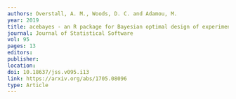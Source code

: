 ```yaml
---
authors: Overstall, A. M., Woods, D. C. and Adamou, M.
year: 2019
title: acebayes - an R package for Bayesian optimal design of experiments via approximate coordinate exchange
journal: Journal of Statistical Software
vol: 95
pages: 13
editors:
publisher:
location:
doi: 10.18637/jss.v095.i13
link: https://arxiv.org/abs/1705.08096
type: Article
---
```

